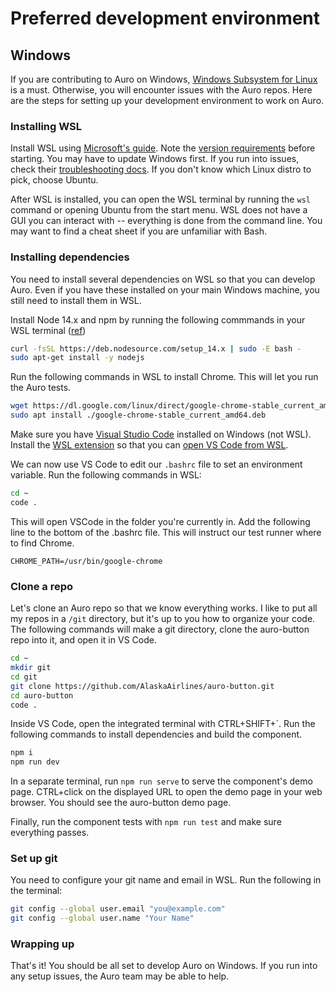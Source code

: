 # Preferred development environment

## Windows

If you are contributing to Auro on Windows, [Windows Subsystem for Linux](https://docs.microsoft.com/en-us/windows/wsl/about) is a must. Otherwise, you will encounter issues with the Auro repos. Here are the steps for setting up your development environment to work on Auro.

### Installing WSL

Install WSL using [Microsoft's guide](https://docs.microsoft.com/en-us/windows/wsl/install-win10). Note the [version requirements](https://docs.microsoft.com/en-us/windows/wsl/install-win10#step-2---check-requirements-for-running-wsl-2) before starting. You may have to update Windows first. If you run into issues, check their [troubleshooting docs](https://docs.microsoft.com/en-us/windows/wsl/install-win10#troubleshooting-installation). If you don't know which Linux distro to pick, choose Ubuntu.

After WSL is installed, you can open the WSL terminal by running the `wsl` command or opening Ubuntu from the start menu. WSL does not have a GUI you can interact with -- everything is done from the command line. You may want to find a cheat sheet if you are unfamiliar with Bash.

### Installing dependencies

You need to install several dependencies on WSL so that you can develop Auro. Even if you have these installed on your main Windows machine, you still need to install them in WSL.

Install Node 14.x and npm by running the following commmands in your WSL terminal ([ref](https://github.com/nodesource/distributions/blob/master/README.md#debinstall))

```sh
curl -fsSL https://deb.nodesource.com/setup_14.x | sudo -E bash -
sudo apt-get install -y nodejs
```

Run the following commands in WSL to install Chrome. This will let you run the Auro tests.

```sh
wget https://dl.google.com/linux/direct/google-chrome-stable_current_amd64.deb
sudo apt install ./google-chrome-stable_current_amd64.deb
```

Make sure you have [Visual Studio Code](https://code.visualstudio.com/) installed on Windows (not WSL). Install the [WSL extension](https://marketplace.visualstudio.com/items?itemName=ms-vscode-remote.remote-wsl) so that you can [open VS Code from WSL](https://code.visualstudio.com/docs/remote/wsl).

We can now use VS Code to edit our `.bashrc` file to set an environment variable. Run the following commands in WSL:

```sh
cd ~
code .
```

This will open VSCode in the folder you're currently in. Add the following line to the bottom of the .bashrc file. This will instruct our test runner where to find Chrome.

```
CHROME_PATH=/usr/bin/google-chrome
```

### Clone a repo

Let's clone an Auro repo so that we know everything works. I like to put all my repos in a `/git` directory, but it's up to you how to organize your code. The following commands will make a git directory, clone the auro-button repo into it, and open it in VS Code.

```sh
cd ~
mkdir git
cd git
git clone https://github.com/AlaskaAirlines/auro-button.git
cd auro-button
code .
```

Inside VS Code, open the integrated terminal with CTRL+SHIFT+`. Run the following commands to install dependencies and build the component.

```sh
npm i
npm run dev
```

In a separate terminal, run `npm run serve` to serve the component's demo page. CTRL+click on the displayed URL to open the demo page in your web browser. You should see the auro-button demo page.

Finally, run the component tests with `npm run test` and make sure everything passes.

### Set up git

You need to configure your git name and email in WSL. Run the following in the terminal:

```sh
git config --global user.email "you@example.com"
git config --global user.name "Your Name"
```

### Wrapping up

That's it! You should be all set to develop Auro on Windows. If you run into any setup issues, the Auro team may be able to help.
